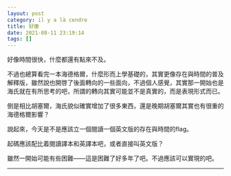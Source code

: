 ```yaml
---
layout: post
category: il y a là cendre
title: 好像
date: 2021-08-11 23:19:14
tags: []
---
```


好像時間很快，什麼都還有點來不及。

不過也總算看完一本海德格爾，什麼形而上學基礎的，其實更像存在與時間的普及解釋版，雖然說也開啓了後面轉向的一些面向，不過個人感覺，其實那一開始也是海氏就在有所思考的吧，所謂的轉向其實可能並不是真實的，而是表現形式而已。

倒是相比胡塞爾，海氏貌似確實增加了很多東西，還是晚期胡塞爾其實也有很重的海德格爾影響？

說起來，今天是不是應該立一個閱讀一個英文版的存在與時間的flag。

起碼應該配比着閱讀譯本和英譯本吧，或者直接叫英文版？

雖然一開始可能有些困難——這是困難了好多年了吧。不過應該可以實現的吧。



------





